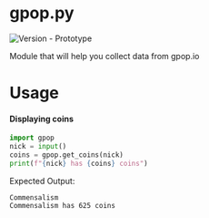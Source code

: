 # gpop.py
![Version - Prototype](https://img.shields.io/badge/Version-Prototype-red?style=for-the-badge&logo=python)

Module that will help you collect data from gpop.io
# Usage
#### Displaying coins
```python
import gpop
nick = input()
coins = gpop.get_coins(nick)
print(f"{nick} has {coins} coins")
```
Expected Output:
```
Commensalism
Commensalism has 625 coins
```
